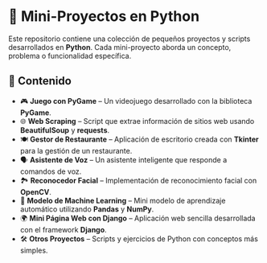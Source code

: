 # 🐍 Mini-Proyectos en Python  

Este repositorio contiene una colección de pequeños proyectos y scripts desarrollados en **Python**. Cada mini-proyecto aborda un concepto, problema o funcionalidad específica.

## 📂 Contenido  
- 🎮 **Juego con PyGame** – Un videojuego desarrollado con la biblioteca **PyGame**.  
- 🌐 **Web Scraping** – Script que extrae información de sitios web usando **BeautifulSoup** y **requests**.  
- 🍽️ **Gestor de Restaurante** – Aplicación de escritorio creada con **Tkinter** para la gestión de un restaurante.  
- 🗣️ **Asistente de Voz** – Un asistente inteligente que responde a comandos de voz.  
- 🏞️ **Reconocedor Facial** – Implementación de reconocimiento facial con **OpenCV**.  
- 🤖 **Modelo de Machine Learning** – Mini modelo de aprendizaje automático utilizando **Pandas** y **NumPy**.  
- 🌍 **Mini Página Web con Django** – Aplicación web sencilla desarrollada con el framework **Django**.  
- 🛠️ **Otros Proyectos** – Scripts y ejercicios de Python con conceptos más simples.  



